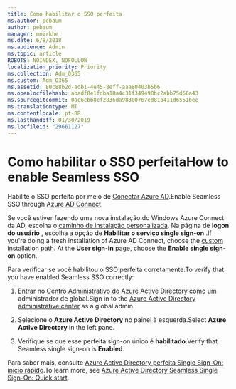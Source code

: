 ```yaml
---
title: Como habilitar o SSO perfeita
ms.author: pebaum
author: pebaum
manager: mnirkhe
ms.date: 6/8/2018
ms.audience: Admin
ms.topic: article
ROBOTS: NOINDEX, NOFOLLOW
localization_priority: Priority
ms.collection: Adm_O365
ms.custom: Adm_O365
ms.assetid: 80c88b2d-adb1-4e45-8eff-aaa80403b5b6
ms.openlocfilehash: abadf8e1fdba18a4c31f349498bc2abb75d66a43
ms.sourcegitcommit: 0ae6cbb8cf2836da98300767ed81b411d6551bee
ms.translationtype: MT
ms.contentlocale: pt-BR
ms.lasthandoff: 01/30/2019
ms.locfileid: "29661127"
---
```

# <a name="how-to-enable-seamless-sso"></a><span data-ttu-id="dc004-102">Como habilitar o SSO perfeita</span><span class="sxs-lookup"><span data-stu-id="dc004-102">How to enable Seamless SSO</span></span>

<span data-ttu-id="dc004-103">Habilite o SSO perfeita por meio de [Conectar Azure AD](https://docs.microsoft.com/azure/active-directory/connect/active-directory-aadconnect).</span><span class="sxs-lookup"><span data-stu-id="dc004-103">Enable Seamless SSO through [Azure AD Connect](https://docs.microsoft.com/azure/active-directory/connect/active-directory-aadconnect).</span></span>
  
<span data-ttu-id="dc004-p101">Se você estiver fazendo uma nova instalação do Windows Azure Connect da AD, escolha o [caminho de instalação personalizada](https://docs.microsoft.com/azure/active-directory/connect/active-directory-aadconnect-get-started-custom). Na página de **logon do usuário** , escolha a opção de **Habilitar o serviço single sign-on** .</span><span class="sxs-lookup"><span data-stu-id="dc004-p101">If you're doing a fresh installation of Azure AD Connect, choose the [custom installation path](https://docs.microsoft.com/azure/active-directory/connect/active-directory-aadconnect-get-started-custom). At the **User sign-in** page, choose the **Enable single sign-on** option.</span></span> 
  
<span data-ttu-id="dc004-106">Para verificar se você habilitou o SSO perfeita corretamente:</span><span class="sxs-lookup"><span data-stu-id="dc004-106">To verify that you have enabled Seamless SSO correctly:</span></span>
  
1. <span data-ttu-id="dc004-107">Entrar no [Centro Administrativo do Azure Active Directory](https://aad.portal.azure.com) como um administrador de global.</span><span class="sxs-lookup"><span data-stu-id="dc004-107">Sign in to the [Azure Active Directory administrative center](https://aad.portal.azure.com) as a global admin.</span></span> 
    
2. <span data-ttu-id="dc004-108">Selecione o **Azure Active Directory** no painel à esquerda.</span><span class="sxs-lookup"><span data-stu-id="dc004-108">Select **Azure Active Directory** in the left pane.</span></span> 
    
3. <span data-ttu-id="dc004-109">Verifique se que esse perfeita sign-on único é **habilitado**.</span><span class="sxs-lookup"><span data-stu-id="dc004-109">Verify that Seamless single sign-on is **Enabled**.</span></span>
    
<span data-ttu-id="dc004-110">Para saber mais, consulte [Azure Active Directory perfeita Single Sign-On: início rápido](https://docs.microsoft.com/azure/active-directory/connect/active-directory-aadconnect-sso-quick-start).</span><span class="sxs-lookup"><span data-stu-id="dc004-110">To learn more, see [Azure Active Directory Seamless Single Sign-On: Quick start](https://docs.microsoft.com/azure/active-directory/connect/active-directory-aadconnect-sso-quick-start).</span></span>
  

